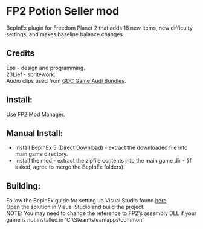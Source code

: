 # FP2 Potion Seller mod
BepInEx plugin for Freedom Planet 2 that adds 18 new items, new difficulty settings, and makes baseline balance changes.

## Credits
Eps - design and programming.  
23Lief - spritework.  
Audio clips used from [GDC Game Audi Bundles](https://sonniss.com/gameaudiogdc).

## Install:
[Use FP2 Mod Manager](https://gamebanana.com/tools/10870).

## Manual Install:

* Install BepInEx 5 [(Direct Download)](https://github.com/BepInEx/BepInEx/releases/download/v5.4.21/BepInEx_x86_5.4.21.0.zip) - extract the downloaded file into main game directory.
* Install the mod - extract the zipfile contents into the main game dir - (if asked, agree to merge the BepInEx folders).

## Building:
Follow the BepinEx guide for setting up Visual Studio found [here](https://docs.bepinex.dev/master/index.html).  
Open the solution in Visual Studio and build the project.  
NOTE: You may need to change the reference to FP2's assembly DLL if your game is not installed in 'C:\Steam\steamapps\common\'
